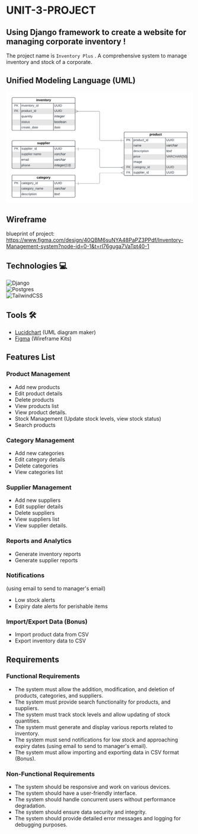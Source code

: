 # UNIT-3-PROJECT

## Using Django framework to create a website for managing corporate inventory !
The project name is `Inventory Plus` . A comprehensive system to manage inventory and stock of a corporate.

## Unified Modeling Language (UML)

![alt text](<InventoryPlus/media/Inventory ERD.png>)

##  Wireframe
blueprint of project: https://www.figma.com/design/40QBM6suNYA48PaPZ3PPdf/Inventory-Management-system?node-id=0-1&t=rl76guga7VaTpt40-1

## Technologies 💻
 ![Django](https://img.shields.io/badge/django-%23092E20.svg?style=for-the-badge&logo=django&logoColor=white)
<br> ![Postgres](https://img.shields.io/badge/postgres-%23316192.svg?style=for-the-badge&logo=postgresql&logoColor=white) 
<br>![TailwindCSS](https://img.shields.io/badge/tailwindcss-%2338B2AC.svg?style=for-the-badge&logo=tailwind-css&logoColor=white)

## Tools  🛠️
- <a href="https://www.lucidchart.com/pages/examples/uml_diagram_tool">Lucidchart</a> (UML diagram maker)
- <a href="https://www.figma.com/templates/wireframe-kits/">Figma</a> (Wireframe Kits)

## Features List

### Product Management
- Add new products
- Edit product details
- Delete products
- View products list
- View product details.
- Stock Management (Update stock levels, view stock status)
- Search products


### Category Management
- Add new categories
- Edit category details
- Delete categories
- View categories list


### Supplier Management
- Add new suppliers
- Edit supplier details
- Delete suppliers
- View suppliers list
- View supplier details.



### Reports and Analytics
- Generate inventory reports
- Generate supplier reports

### Notifications 
(using email to send to manager's email)
- Low stock alerts
- Expiry date alerts for perishable items


### Import/Export Data (Bonus)
- Import product data from CSV
- Export inventory data to CSV


## Requirements

### Functional Requirements

- The system must allow the addition, modification, and deletion of products, categories, and suppliers.
- The system must provide search functionality for products, and suppliers.
- The system must track stock levels and allow updating of stock quantities.
- The system must generate and display various reports related to inventory.
- The system must send notifications for low stock and approaching expiry dates (using email to send to manager's email).
- The system must allow importing and exporting data in CSV format (Bonus).


### Non-Functional Requirements

- The system should be responsive and work on various devices.
- The system should have a user-friendly interface.
- The system should handle concurrent users without performance degradation.
- The system should ensure data security and integrity.
- The system should provide detailed error messages and logging for debugging purposes.



